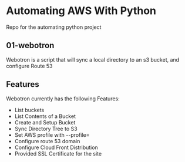 # Automating AWS With Python

Repo for the automating python project

## 01-webotron

Webotron is a script that will sync a local directory to an s3 bucket, and configure Route 53

## Features

Webotron currently has the following Features:

- List buckets
- List Contents of a Bucket
- Create and Setup Bucket
- Sync Directory Tree to S3
- Set AWS profile with --profile=<ProfileName>
- Configure route 53 domain
- Configure Cloud Front Distribution
- Provided SSL Certificate for the site
